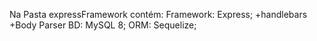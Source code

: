Na Pasta expressFramework contém:
Framework: Express;
    +handlebars
    +Body Parser
BD: MySQL 8;
ORM: Sequelize;


